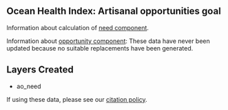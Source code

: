 ## Ocean Health Index: Artisanal opportunities goal

Information about calculation of [need component](http://ohi-science.github.io/ohiprep_v2020/globalprep/ao/v2020/ao_need_data_prep.html).

Information about [opportunity component](https://github.com/OHI-Science/ohiprep/tree/master/globalprep/res_mora_ao): These data have never been updated because no suitable replacements have been generated.

## Layers Created
* ao_need


If using these data, please see our [citation policy](http://ohi-science.org/citation-policy/).



  
